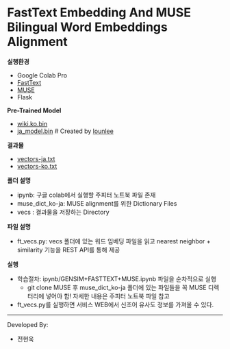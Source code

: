 # FastText Embedding And MUSE Bilingual Word Embeddings Alignment

**실행환경**
* Google Colab Pro
* [FastText](https://github.com/facebookresearch/fasttext)
* [MUSE](https://github.com/facebookresearch/MUSE)
* Flask

**Pre-Trained Model**
* [wiki.ko.bin](https://drive.google.com/file/d/1FQ0ooFyx2uMQR1cz3Mxl-YIn7L97wIDz/view?usp=sharing)
* [ja_model.bin](https://drive.google.com/file/d/1ED7o_h3KO3fKcDSRHXiuAFL3fxEM5z78/view) # Created by [lounlee](https://github.com/lounlee/fasttext_jpn_model_neologd)

**결과물**
* [vectors-ja.txt](https://drive.google.com/file/d/1MM3iES-v0sqfFIjbbwuPY9BukpQnDNOO/view?usp=sharing)
* [vectors-ko.txt](https://drive.google.com/file/d/1qWiPm5GTqVdlEKpDxunuSY2CLDAZASHK/view?usp=sharing)

**폴더 설명**
* ipynb: 구글 colab에서 실행할 주피터 노트북 파일 존재
* muse_dict_ko-ja: MUSE alignment를 위한 Dictionary Files
* vecs : 결과물을 저장하는 Directory

**파일 설명**
* ft_vecs.py: vecs 폴더에 있는  워드 임베딩 파일을 읽고 nearest neighbor + similarity 기능을 REST API를 통해 제공

**실행**
* 학습절차: ipynb/GENSIM+FASTTEXT+MUSE.ipynb 파일을 순차적으로 실행
  * git clone MUSE 후 muse_dict_ko-ja 폴더에 있는 파일들을 꼭 MUSE 디렉터리에 넣어야 함! 자세한 내용은 주피터 노트북 파일 참고
* ft_vecs.py를 실행하면 서비스 WEB에서 신조어 유사도 정보를 가져올 수 있다. 

****
Developed By:
  * 전현욱